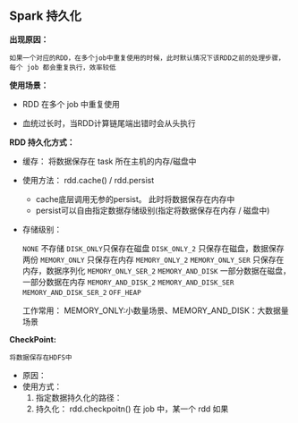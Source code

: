 ## Spark 持久化

**出现原因：** 

	如果一个对应的RDD，在多个job中重复使用的时候，此时默认情况下该RDD之前的处理步骤，每个 job 都会重复执行，效率较低



**使用场景：**

- RDD 在多个 job 中重复使用

- 血统过长时，当RDD计算链尾端出错时会从头执行

  

**RDD 持久化方式：**

- 缓存： 将数据保存在 task 所在主机的内存/磁盘中

- 使用方法： rdd.cache() / rdd.persist
  - cache底层调用无参的persist。 此时将数据保存在内存中
  - persist可以自由指定数据存储级别(指定将数据保存在内存 / 磁盘中)

- 存储级别：

  `NONE` 不存储
  `DISK_ONLY`只保存在磁盘
  `DISK_ONLY_2` 只保存在磁盘，数据保存两份
  `MEMORY_ONLY` 只保存在内存
  `MEMORY_ONLY_2`
  `MEMORY_ONLY_SER` 只保存在内存，数据序列化
  `MEMORY_ONLY_SER_2`
  `MEMORY_AND_DISK` 一部分数据在磁盘，一部分数据在内存
  `MEMORY_AND_DISK_2`
  `MEMORY_AND_DISK_SER`
  `MEMORY_AND_DISK_SER_2`
  `OFF_HEAP`

  工作常用： MEMORY_ONLY:小数量场景、MEMORY_AND_DISK：大数据量场景



**CheckPoint:**

```
将数据保存在HDFS中
```

- 原因： 
- 使用方式：
  1. 指定数据持久化的路径： 
  2. 持久化： rdd.checkpoitn()
  在 job 中，某一个 rdd 如果